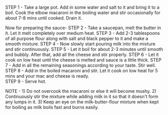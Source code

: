  STEP 1 - Take a large pot. Add in some water and salt to it and bring it to a boil. Cook the elbow macaroni in the boiling water and stir occasionally for about 7-8 mins until cooked. Drain it. 

Now for preparing the sauce- 
 STEP 2 - Take a saucepan, melt the butter in it. Let it melt completely over medium heat. 
 STEP 3 - Add 2-3 tablespoons of all purpose flour along with salt and black pepper to it and make a smooth mixture. 
 STEP 4 - Now slowly start pouring milk into the mixture and stir continuously. 
 STEP 5 - Let it boil for about 2-3 minutes until smooth and bubbly. After that, add all the cheese and stir properly. 
 STEP 6 - Let it cook on low heat until the cheese is melted and sauce is a little thick. 
 STEP 7 - Add in all the remaining seasonings according to your taste. Stir well.
 STEP 8 - Add in the boiled macaroni and stir. Let it cook on low heat for 5 mins and your mac and cheese is ready.  
 STEP 9 - Serve hot. 


NOTE - 1) Do not overcook the macaroni or else it will become mushy. 
       2) Continuously stir the mixture while adding milk in it so that it doesn't form any lumps in it. 
       3) Keep an eye on the milk-butter-flour mixture when kept for boiling as milk boils fast and burns easily.














